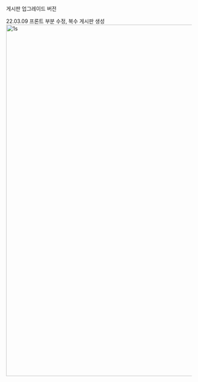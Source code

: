 게시판 업그레이드 버전

22.03.09
프론트 부분 수정, 복수 게시판 생성
<img width="954" alt="1s" src="https://user-images.githubusercontent.com/30551889/157786045-f39eb748-38fb-4250-b787-c02887fd26e1.png">
